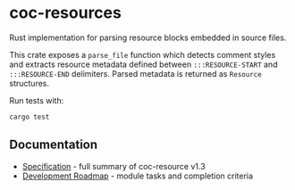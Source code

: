 # coc-resources

Rust implementation for parsing resource blocks embedded in source files.

This crate exposes a `parse_file` function which detects comment styles and
extracts resource metadata defined between `:::RESOURCE-START` and
`:::RESOURCE-END` delimiters. Parsed metadata is returned as `Resource`
structures.

Run tests with:

```bash
cargo test
```

## Documentation

- [Specification](SPECIFICATION.md) - full summary of coc-resource v1.3
- [Development Roadmap](ROADMAP.md) - module tasks and completion criteria

